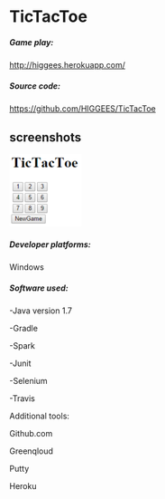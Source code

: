 TicTacToe
=========

##### Game play:

http://higgees.herokuapp.com/

##### Source code:

https://github.com/HIGGEES/TicTacToe

## screenshots

![random](figures/TicTacToe.png)

##### Developer platforms:

Windows

##### Software used:

-Java version 1.7

-Gradle

-Spark

-Junit

-Selenium

-Travis

Additional tools:

Github.com

Greenqloud

Putty

Heroku
